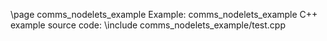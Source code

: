 \page comms_nodelets_example Example: comms_nodelets_example
C++ example source code:
\include comms_nodelets_example/test.cpp

